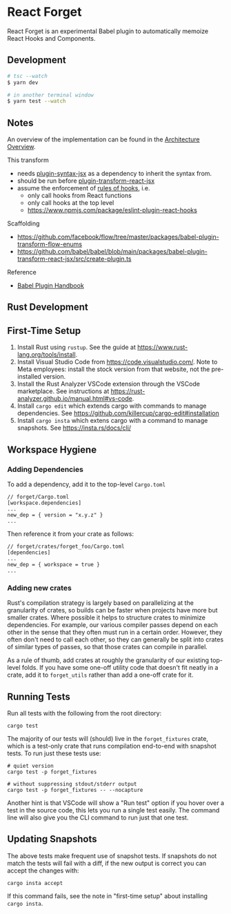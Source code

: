 # React Forget

React Forget is an experimental Babel plugin to automatically memoize React Hooks and Components.

## Development

```sh
# tsc --watch
$ yarn dev

# in another terminal window
$ yarn test --watch
```

## Notes

An overview of the implementation can be found in the [Architecture Overview](./ARCHITECTURE.md).

This transform

- needs [plugin-syntax-jsx](https://babeljs.io/docs/en/babel-plugin-syntax-jsx) as a dependency to inherit the syntax from.
- should be run before [plugin-transform-react-jsx](https://github.com/babel/babel/tree/main/packages/babel-plugin-transform-react-jsx)
- assume the enforcement of [rules of hooks](https://reactjs.org/docs/hooks-rules.html), i.e.
  - only call hooks from React functions
  - only call hooks at the top level
  - <https://www.npmjs.com/package/eslint-plugin-react-hooks>

Scaffolding

- <https://github.com/facebook/flow/tree/master/packages/babel-plugin-transform-flow-enums>
- <https://github.com/babel/babel/blob/main/packages/babel-plugin-transform-react-jsx/src/create-plugin.ts>

Reference

- [Babel Plugin Handbook](https://github.com/jamiebuilds/babel-handbook/blob/master/translations/en/plugin-handbook.md)

## Rust Development

## First-Time Setup

1. Install Rust using `rustup`. See the guide at https://www.rust-lang.org/tools/install.
2. Install Visual Studio Code from https://code.visualstudio.com/. 
   Note to Meta employees: install the stock version from that website, not the pre-installed version.
3. Install the Rust Analyzer VSCode extension through the VSCode marketplace. See instructions at https://rust-analyzer.github.io/manual.html#vs-code.
4. Install `cargo edit` which extends cargo with commands to manage dependencies. See https://github.com/killercup/cargo-edit#installation
5. Install `cargo insta` which extens cargo with a command to manage snapshots. See https://insta.rs/docs/cli/

## Workspace Hygiene

### Adding Dependencies 

To add a dependency, add it to the top-level `Cargo.toml`

```
// forget/Cargo.toml
[workspace.dependencies]
...
new_dep = { version = "x.y.z" }
...
```

Then reference it from your crate as follows:

```
// forget/crates/forget_foo/Cargo.toml
[dependencies]
...
new_dep = { workspace = true }
...
```

### Adding new crates

Rust's compilation strategy is largely based on parallelizing at the granularity of crates, so builds can be faster when projects
have more but smaller crates. Where possible it helps to structure crates to minimize dependencies. For example, our various compiler
passes depend on each other in the sense that they often must run in a certain order. However, they often don't need to call each other,
so they can generally be split into crates of similar types of passes, so that those crates can compile in parallel.

As a rule of thumb, add crates at roughly the granularity of our existing top-level folds. If you have some one-off utility code that 
doesn't fit neatly in a crate, add it to `forget_utils` rather than add a one-off crate for it.

## Running Tests

Run all tests with the following from the root directory:

```
cargo test
```

The majority of our tests will (should) live in the `forget_fixtures` crate, which is a test-only crate that runs compilation end-to-end with snapshot
tests. To run just these tests use:

```
# quiet version
cargo test -p forget_fixtures 

# without suppressing stdout/stderr output
cargo test -p forget_fixtures -- --nocapture
```

Another hint is that VSCode will show a "Run test" option if you hover over a test in the source code, this lets you run a single test easily.
The command line will also give you the CLI command to run just that one test.

## Updating Snapshots

The above tests make frequent use of snapshot tests. If snapshots do not match the tests will fail with a diff, if the new output is correct you
can accept the changes with:

```
cargo insta accept
```

If this command fails, see the note in "first-time setup" about installing `cargo insta`.